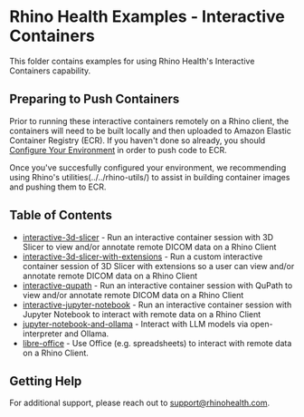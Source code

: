 # Rhino Health Examples - Interactive Containers

This folder contains examples for using Rhino Health's Interactive Containers capability.

## Preparing to Push Containers
Prior to running these interactive containers remotely on a Rhino client, the containers will need to be built locally and then uploaded to Amazon Elastic Container Registry (ECR). If you haven't done so already, you should [Configure Your Environment](https://docs.rhinohealth.com/hc/en-us/articles/12385555709085-Configuring-your-Environment) in order to push code to ECR.

Once you've succesfully configured your environment, we recommending using Rhino's utilities(../../rhino-utils/) to assist in building container images and pushing them to ECR. 

## Table of Contents
- [interactive-3d-slicer](./interactive-3d-slicer/README.md) - Run an interactive container session with 3D Slicer to view and/or annotate remote DICOM data on a Rhino Client
- [interactive-3d-slicer-with-extensions](./interactive-3d-slicer-with-extensions/README.md) - Run a custom interactive container session of 3D Slicer with extensions so a user can view and/or annotate remote DICOM data on a Rhino Client
- [interactive-qupath](./interactive-qupath/README.md) - Run an interactive container session with QuPath to view and/or annotate remote DICOM data on a Rhino Client
- [interactive-jupyter-notebook](./interactive-jupyter-notebook/README.md) - Run an interactive container session with Jupyter Notebook to interact with remote data on a Rhino Client
- [jupyter-notebook-and-ollama](./jupyter-notebook-and-ollama/README.md) - Interact with LLM models via open-interpreter and Ollama.
- [libre-office](./libre-office/README.md) - Use Office (e.g. spreadsheets) to interact with remote data on a Rhino Client.

## Getting Help
For additional support, please reach out to [support@rhinohealth.com](mailto:support@rhinohealth.com).
